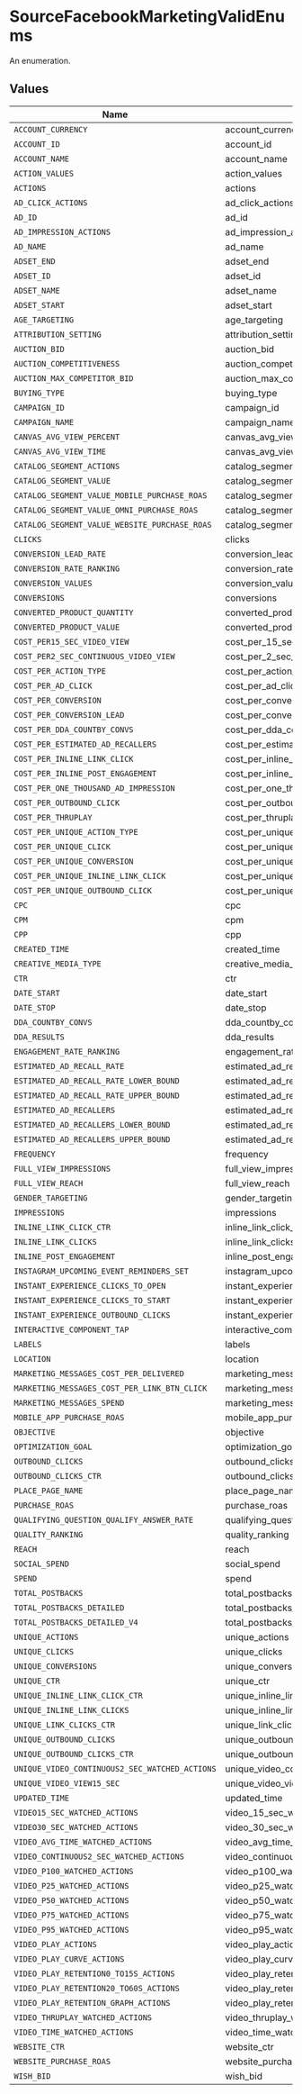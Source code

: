 # SourceFacebookMarketingValidEnums

An enumeration.


## Values

| Name                                           | Value                                          |
| ---------------------------------------------- | ---------------------------------------------- |
| `ACCOUNT_CURRENCY`                             | account_currency                               |
| `ACCOUNT_ID`                                   | account_id                                     |
| `ACCOUNT_NAME`                                 | account_name                                   |
| `ACTION_VALUES`                                | action_values                                  |
| `ACTIONS`                                      | actions                                        |
| `AD_CLICK_ACTIONS`                             | ad_click_actions                               |
| `AD_ID`                                        | ad_id                                          |
| `AD_IMPRESSION_ACTIONS`                        | ad_impression_actions                          |
| `AD_NAME`                                      | ad_name                                        |
| `ADSET_END`                                    | adset_end                                      |
| `ADSET_ID`                                     | adset_id                                       |
| `ADSET_NAME`                                   | adset_name                                     |
| `ADSET_START`                                  | adset_start                                    |
| `AGE_TARGETING`                                | age_targeting                                  |
| `ATTRIBUTION_SETTING`                          | attribution_setting                            |
| `AUCTION_BID`                                  | auction_bid                                    |
| `AUCTION_COMPETITIVENESS`                      | auction_competitiveness                        |
| `AUCTION_MAX_COMPETITOR_BID`                   | auction_max_competitor_bid                     |
| `BUYING_TYPE`                                  | buying_type                                    |
| `CAMPAIGN_ID`                                  | campaign_id                                    |
| `CAMPAIGN_NAME`                                | campaign_name                                  |
| `CANVAS_AVG_VIEW_PERCENT`                      | canvas_avg_view_percent                        |
| `CANVAS_AVG_VIEW_TIME`                         | canvas_avg_view_time                           |
| `CATALOG_SEGMENT_ACTIONS`                      | catalog_segment_actions                        |
| `CATALOG_SEGMENT_VALUE`                        | catalog_segment_value                          |
| `CATALOG_SEGMENT_VALUE_MOBILE_PURCHASE_ROAS`   | catalog_segment_value_mobile_purchase_roas     |
| `CATALOG_SEGMENT_VALUE_OMNI_PURCHASE_ROAS`     | catalog_segment_value_omni_purchase_roas       |
| `CATALOG_SEGMENT_VALUE_WEBSITE_PURCHASE_ROAS`  | catalog_segment_value_website_purchase_roas    |
| `CLICKS`                                       | clicks                                         |
| `CONVERSION_LEAD_RATE`                         | conversion_lead_rate                           |
| `CONVERSION_RATE_RANKING`                      | conversion_rate_ranking                        |
| `CONVERSION_VALUES`                            | conversion_values                              |
| `CONVERSIONS`                                  | conversions                                    |
| `CONVERTED_PRODUCT_QUANTITY`                   | converted_product_quantity                     |
| `CONVERTED_PRODUCT_VALUE`                      | converted_product_value                        |
| `COST_PER15_SEC_VIDEO_VIEW`                    | cost_per_15_sec_video_view                     |
| `COST_PER2_SEC_CONTINUOUS_VIDEO_VIEW`          | cost_per_2_sec_continuous_video_view           |
| `COST_PER_ACTION_TYPE`                         | cost_per_action_type                           |
| `COST_PER_AD_CLICK`                            | cost_per_ad_click                              |
| `COST_PER_CONVERSION`                          | cost_per_conversion                            |
| `COST_PER_CONVERSION_LEAD`                     | cost_per_conversion_lead                       |
| `COST_PER_DDA_COUNTBY_CONVS`                   | cost_per_dda_countby_convs                     |
| `COST_PER_ESTIMATED_AD_RECALLERS`              | cost_per_estimated_ad_recallers                |
| `COST_PER_INLINE_LINK_CLICK`                   | cost_per_inline_link_click                     |
| `COST_PER_INLINE_POST_ENGAGEMENT`              | cost_per_inline_post_engagement                |
| `COST_PER_ONE_THOUSAND_AD_IMPRESSION`          | cost_per_one_thousand_ad_impression            |
| `COST_PER_OUTBOUND_CLICK`                      | cost_per_outbound_click                        |
| `COST_PER_THRUPLAY`                            | cost_per_thruplay                              |
| `COST_PER_UNIQUE_ACTION_TYPE`                  | cost_per_unique_action_type                    |
| `COST_PER_UNIQUE_CLICK`                        | cost_per_unique_click                          |
| `COST_PER_UNIQUE_CONVERSION`                   | cost_per_unique_conversion                     |
| `COST_PER_UNIQUE_INLINE_LINK_CLICK`            | cost_per_unique_inline_link_click              |
| `COST_PER_UNIQUE_OUTBOUND_CLICK`               | cost_per_unique_outbound_click                 |
| `CPC`                                          | cpc                                            |
| `CPM`                                          | cpm                                            |
| `CPP`                                          | cpp                                            |
| `CREATED_TIME`                                 | created_time                                   |
| `CREATIVE_MEDIA_TYPE`                          | creative_media_type                            |
| `CTR`                                          | ctr                                            |
| `DATE_START`                                   | date_start                                     |
| `DATE_STOP`                                    | date_stop                                      |
| `DDA_COUNTBY_CONVS`                            | dda_countby_convs                              |
| `DDA_RESULTS`                                  | dda_results                                    |
| `ENGAGEMENT_RATE_RANKING`                      | engagement_rate_ranking                        |
| `ESTIMATED_AD_RECALL_RATE`                     | estimated_ad_recall_rate                       |
| `ESTIMATED_AD_RECALL_RATE_LOWER_BOUND`         | estimated_ad_recall_rate_lower_bound           |
| `ESTIMATED_AD_RECALL_RATE_UPPER_BOUND`         | estimated_ad_recall_rate_upper_bound           |
| `ESTIMATED_AD_RECALLERS`                       | estimated_ad_recallers                         |
| `ESTIMATED_AD_RECALLERS_LOWER_BOUND`           | estimated_ad_recallers_lower_bound             |
| `ESTIMATED_AD_RECALLERS_UPPER_BOUND`           | estimated_ad_recallers_upper_bound             |
| `FREQUENCY`                                    | frequency                                      |
| `FULL_VIEW_IMPRESSIONS`                        | full_view_impressions                          |
| `FULL_VIEW_REACH`                              | full_view_reach                                |
| `GENDER_TARGETING`                             | gender_targeting                               |
| `IMPRESSIONS`                                  | impressions                                    |
| `INLINE_LINK_CLICK_CTR`                        | inline_link_click_ctr                          |
| `INLINE_LINK_CLICKS`                           | inline_link_clicks                             |
| `INLINE_POST_ENGAGEMENT`                       | inline_post_engagement                         |
| `INSTAGRAM_UPCOMING_EVENT_REMINDERS_SET`       | instagram_upcoming_event_reminders_set         |
| `INSTANT_EXPERIENCE_CLICKS_TO_OPEN`            | instant_experience_clicks_to_open              |
| `INSTANT_EXPERIENCE_CLICKS_TO_START`           | instant_experience_clicks_to_start             |
| `INSTANT_EXPERIENCE_OUTBOUND_CLICKS`           | instant_experience_outbound_clicks             |
| `INTERACTIVE_COMPONENT_TAP`                    | interactive_component_tap                      |
| `LABELS`                                       | labels                                         |
| `LOCATION`                                     | location                                       |
| `MARKETING_MESSAGES_COST_PER_DELIVERED`        | marketing_messages_cost_per_delivered          |
| `MARKETING_MESSAGES_COST_PER_LINK_BTN_CLICK`   | marketing_messages_cost_per_link_btn_click     |
| `MARKETING_MESSAGES_SPEND`                     | marketing_messages_spend                       |
| `MOBILE_APP_PURCHASE_ROAS`                     | mobile_app_purchase_roas                       |
| `OBJECTIVE`                                    | objective                                      |
| `OPTIMIZATION_GOAL`                            | optimization_goal                              |
| `OUTBOUND_CLICKS`                              | outbound_clicks                                |
| `OUTBOUND_CLICKS_CTR`                          | outbound_clicks_ctr                            |
| `PLACE_PAGE_NAME`                              | place_page_name                                |
| `PURCHASE_ROAS`                                | purchase_roas                                  |
| `QUALIFYING_QUESTION_QUALIFY_ANSWER_RATE`      | qualifying_question_qualify_answer_rate        |
| `QUALITY_RANKING`                              | quality_ranking                                |
| `REACH`                                        | reach                                          |
| `SOCIAL_SPEND`                                 | social_spend                                   |
| `SPEND`                                        | spend                                          |
| `TOTAL_POSTBACKS`                              | total_postbacks                                |
| `TOTAL_POSTBACKS_DETAILED`                     | total_postbacks_detailed                       |
| `TOTAL_POSTBACKS_DETAILED_V4`                  | total_postbacks_detailed_v4                    |
| `UNIQUE_ACTIONS`                               | unique_actions                                 |
| `UNIQUE_CLICKS`                                | unique_clicks                                  |
| `UNIQUE_CONVERSIONS`                           | unique_conversions                             |
| `UNIQUE_CTR`                                   | unique_ctr                                     |
| `UNIQUE_INLINE_LINK_CLICK_CTR`                 | unique_inline_link_click_ctr                   |
| `UNIQUE_INLINE_LINK_CLICKS`                    | unique_inline_link_clicks                      |
| `UNIQUE_LINK_CLICKS_CTR`                       | unique_link_clicks_ctr                         |
| `UNIQUE_OUTBOUND_CLICKS`                       | unique_outbound_clicks                         |
| `UNIQUE_OUTBOUND_CLICKS_CTR`                   | unique_outbound_clicks_ctr                     |
| `UNIQUE_VIDEO_CONTINUOUS2_SEC_WATCHED_ACTIONS` | unique_video_continuous_2_sec_watched_actions  |
| `UNIQUE_VIDEO_VIEW15_SEC`                      | unique_video_view_15_sec                       |
| `UPDATED_TIME`                                 | updated_time                                   |
| `VIDEO15_SEC_WATCHED_ACTIONS`                  | video_15_sec_watched_actions                   |
| `VIDEO30_SEC_WATCHED_ACTIONS`                  | video_30_sec_watched_actions                   |
| `VIDEO_AVG_TIME_WATCHED_ACTIONS`               | video_avg_time_watched_actions                 |
| `VIDEO_CONTINUOUS2_SEC_WATCHED_ACTIONS`        | video_continuous_2_sec_watched_actions         |
| `VIDEO_P100_WATCHED_ACTIONS`                   | video_p100_watched_actions                     |
| `VIDEO_P25_WATCHED_ACTIONS`                    | video_p25_watched_actions                      |
| `VIDEO_P50_WATCHED_ACTIONS`                    | video_p50_watched_actions                      |
| `VIDEO_P75_WATCHED_ACTIONS`                    | video_p75_watched_actions                      |
| `VIDEO_P95_WATCHED_ACTIONS`                    | video_p95_watched_actions                      |
| `VIDEO_PLAY_ACTIONS`                           | video_play_actions                             |
| `VIDEO_PLAY_CURVE_ACTIONS`                     | video_play_curve_actions                       |
| `VIDEO_PLAY_RETENTION0_TO15S_ACTIONS`          | video_play_retention_0_to_15s_actions          |
| `VIDEO_PLAY_RETENTION20_TO60S_ACTIONS`         | video_play_retention_20_to_60s_actions         |
| `VIDEO_PLAY_RETENTION_GRAPH_ACTIONS`           | video_play_retention_graph_actions             |
| `VIDEO_THRUPLAY_WATCHED_ACTIONS`               | video_thruplay_watched_actions                 |
| `VIDEO_TIME_WATCHED_ACTIONS`                   | video_time_watched_actions                     |
| `WEBSITE_CTR`                                  | website_ctr                                    |
| `WEBSITE_PURCHASE_ROAS`                        | website_purchase_roas                          |
| `WISH_BID`                                     | wish_bid                                       |